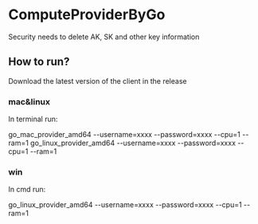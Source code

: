 # ComputeProviderByGo
Security needs to delete AK, SK and other key information

## How to run? 
Download the latest version of the client in the release

### mac&linux
In terminal run:

go_mac_provider_amd64 --username=xxxx --password=xxxx --cpu=1 --ram=1
go_linux_provider_amd64 --username=xxxx --password=xxxx --cpu=1 --ram=1

### win
In cmd run:

go_linux_provider_amd64 --username=xxxx --password=xxxx --cpu=1 --ram=1

